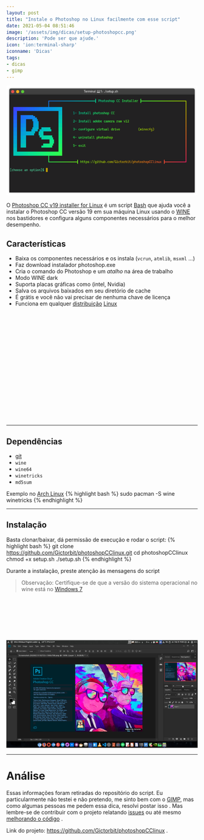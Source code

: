 ```yaml
---
layout: post
title: "Instale o Photoshop no Linux facilmente com esse script"
date: 2021-05-04 08:51:46
image: '/assets/img/dicas/setup-photoshopcc.png'
description: 'Pode ser que ajude.'
icon: 'ion:terminal-sharp'
iconname: 'Dicas'
tags:
- dicas
- gimp
---
```


![Instale o Photoshop no Linux facilmente com esse script](/assets/img/dicas/setup-photoshopcc.png)

O [Photoshop CC v19 installer for Linux](https://github.com/Gictorbit/photoshopCClinux) é um script [Bash](https://terminalroot.com.br/bash) que ajuda você a instalar o Photoshop CC versão 19 em sua máquina Linux usando o [WINE](https://pt.wikipedia.org/wiki/Wine) nos bastidores e configura alguns componentes necessários para o melhor desempenho.

## Características
+ Baixa os componentes necessários e os instala (`vcrun`, `atmlib`, `msxml` ...)
+ Faz download instalador photoshop.exe
+ Cria o comando do Photoshop e um *atalho* na área de trabalho
+ Modo WINE dark
+ Suporta placas gráficas como (intel, Nvidia)
+ Salva os arquivos baixados em seu diretório de cache
+ É grátis e você não vai precisar de nenhuma chave de licença
+ Funciona em qualquer [distribuição](https://terminalroot.com.br/tags#distros) [Linux](https://terminalroot.com.br/tags#linux)

<!-- QUADRADO -->
<script async src="//pagead2.googlesyndication.com/pagead/js/adsbygoogle.js"></script>
<ins class="adsbygoogle"
style="display:inline-block;width:336px;height:280px"
data-ad-client="ca-pub-2838251107855362"
data-ad-slot="5351066970"></ins>
<script>
(adsbygoogle = window.adsbygoogle || []).push({});
</script>


---

## Dependências
+ [git](https://terminalroot.com.br/git)
+ `wine`
+ `wine64`
+ `winetricks`
+ `md5sum`

Exemplo no [Arch Linux](https://terminalroot.com.br/tags#archlinux)
{% highlight bash %}
sudo pacman -S wine winetricks
{% endhighlight %}

---

## Instalação
Basta clonar/baixar, dá permissão de execução e rodar o script:
{% highlight bash %}
git clone https://github.com/Gictorbit/photoshopCClinux.git
cd photoshopCClinux
chmod +x setup.sh
./setup.sh
{% endhighlight %}

Durante a instalação, preste atenção às mensagens do script

> Observação: Certifique-se de que a versão do sistema operacional no wine está no [Windows 7](https://terminalroot.com.br/tags#windows)

<!-- MINI ANÚNCIO -->
<script async src="//pagead2.googlesyndication.com/pagead/js/adsbygoogle.js"></script>
<!-- Games Root -->
<ins class="adsbygoogle"
style="display:inline-block;width:730px;height:95px"
data-ad-client="ca-pub-2838251107855362"
data-ad-slot="5351066970"></ins>
<script>
(adsbygoogle = window.adsbygoogle || []).push({});
</script>


![Photoshop no Linux](/assets/img/dicas/photoshop-no-linux.jpg)

---

# Análise
Essas informações foram retiradas do repositório do script. Eu particularmente não testei e não pretendo, me sinto bem com o [GIMP](https://terminalroot.com.br/2016/08/como-alterar-o-tema-do-gimp.html), mas como algumas pessoas me pedem essa dica, resolvi postar isso . Mas lembre-se de contribuir com o projeto relatando [issues](https://github.com/Gictorbit/photoshopCClinux/issues) ou até mesmo [melhorando o código](https://terminalroot.com.br/shell) .

Link do projeto: <https://github.com/Gictorbit/photoshopCClinux> .



